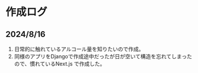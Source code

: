 # 作成ログ

## 2024/8/16

1. 日常的に触れているアルコール量を知りたいので作成。
2. 同様のアプリをDjangoで作成途中だったが日が空いて構造を忘れてしまったので、慣れているNext.js で作成した。
